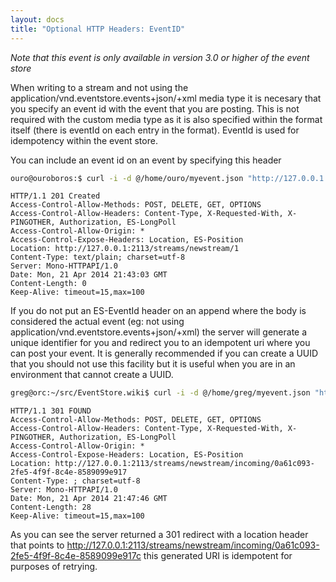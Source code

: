 ```yaml
---
layout: docs
title: "Optional HTTP Headers: EventID"
---
```


*Note that this event is only available in version 3.0 or higher of the event store*

When writing to a stream and not using the application/vnd.eventstore.events+json/+xml media type it is necesary that you specify an event id with the event that you are posting. This is not required with the custom media type as it is also specified within the format itself (there is eventId on each entry in the format). EventId is used for idempotency within the event store.

You can include an event id on an event by specifying this header

```bash
ouro@ouroboros:$ curl -i -d @/home/ouro/myevent.json "http://127.0.0.1:2113/streams/newstream" -H "Content-Type:application/json" -H "ES-EventType: SomeEvent" -H "ES-EventId: C322E299-CB73-4B47-97C5-5054F920746E"
```

```http
HTTP/1.1 201 Created
Access-Control-Allow-Methods: POST, DELETE, GET, OPTIONS
Access-Control-Allow-Headers: Content-Type, X-Requested-With, X-PINGOTHER, Authorization, ES-LongPoll
Access-Control-Allow-Origin: *
Access-Control-Expose-Headers: Location, ES-Position
Location: http://127.0.0.1:2113/streams/newstream/1
Content-Type: text/plain; charset=utf-8
Server: Mono-HTTPAPI/1.0
Date: Mon, 21 Apr 2014 21:43:03 GMT
Content-Length: 0
Keep-Alive: timeout=15,max=100
```

If you do not put an ES-EventId header on an append where the body is considered the actual event (eg: not using application/vnd.eventstore.events+json/+xml) the server will generate a unique identifier for you and redirect you to an idempotent uri where you can post your event. It is generally recommended if you can create a UUID that you should not use this facility but it is useful when you are in an environment that cannot create a UUID.

```bash
greg@orc:~/src/EventStore.wiki$ curl -i -d @/home/greg/myevent.json "http://127.0.0.1:2113/streams/newstream" -H "Content-Type:application/json" -H "ES-EventType: SomeEvent"
```

```http
HTTP/1.1 301 FOUND
Access-Control-Allow-Methods: POST, DELETE, GET, OPTIONS
Access-Control-Allow-Headers: Content-Type, X-Requested-With, X-PINGOTHER, Authorization, ES-LongPoll
Access-Control-Allow-Origin: *
Access-Control-Expose-Headers: Location, ES-Position
Location: http://127.0.0.1:2113/streams/newstream/incoming/0a61c093-2fe5-4f9f-8c4e-8589099e917
Content-Type: ; charset=utf-8
Server: Mono-HTTPAPI/1.0
Date: Mon, 21 Apr 2014 21:47:46 GMT
Content-Length: 28
Keep-Alive: timeout=15,max=100
```

As you can see the server returned a 301 redirect with a location header that points to http://127.0.0.1:2113/streams/newstream/incoming/0a61c093-2fe5-4f9f-8c4e-8589099e917c this generated URI is idempotent for purposes of retrying.
